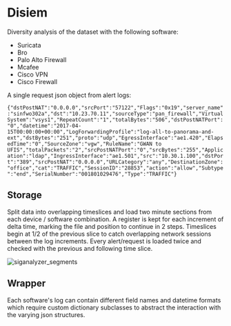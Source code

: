 # Disiem

Diversity analysis of the dataset with the following software:
  
  - Suricata
  - Bro
  - Palo Alto Firewall
  - Mcafee
  - Cisco VPN
  - Cisco Firewall
  
A single request json object from alert logs:

 `{"dstPostNAT":"0.0.0.0","srcPort":"57122","Flags":"0x19","server_name":"sinfwo302a","dst":"10.23.70.11","sourceType":"pan_firewall","VirtualSystem":"vsys1","RepeatCount":"1","totalBytes":"506","dstPostNATPort":"0","datetime":"2017-04-15T00:00:00+00:00","LogForwardingProfile":"log-all-to-panorama-and-ext","dstBytes":"251","proto":"udp","EgressInterface":"ae1.420","ElapsedTime":"0","SourceZone":"vgw","RuleName":"GWAN to UFIS","totalPackets":"2","srcPostNATPort":"0","srcBytes":"255","Application":"ldap","IngressInterface":"ae1.501","src":"10.30.1.100","dstPort":"389","srcPostNAT":"0.0.0.0","URLCategory":"any","DestinationZone":"office","cat":"TRAFFIC","SessionID":"28853","action":"allow","Subtype":"end","SerialNumber":"001801029476","Type":"TRAFFIC"}`

## Storage

Split data into overlapping timeslices and load two minute sections from each device / software combination. A register is kept for each increment of delta time, marking the file and position to continue in 2 steps. Timeslices begin at 1/2 of the previous slice to catch overlapping network sessions between the log increments. Every alert/request is loaded twice and checked with the previous and following time slice.

![siganalyzer_segments](https://user-images.githubusercontent.com/6486510/29896111-a3080aaa-8dd3-11e7-920c-493a0599b2ce.png)

## Wrapper

Each software's log can contain different field names and datetime formats which require custom dictionary subclasses to abstract the interaction with the varying json structures.
